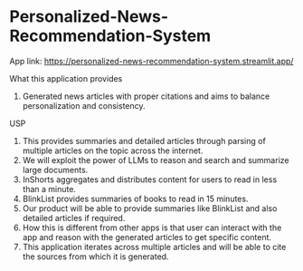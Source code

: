 # Personalized-News-Recommendation-System

App link: https://personalized-news-recommendation-system.streamlit.app/



What this application provides

1. Generated news articles with proper citations and aims to balance personalization and consistency.

USP

1. This provides summaries and detailed articles through parsing of multiple articles on the topic across the internet.
2. We will exploit the power of LLMs to reason and search and summarize large documents.
3. InShorts aggregates and distributes content for users to read in less than a minute.
4. BlinkList provides summaries of books to read in 15 minutes.
5. Our product will be able to provide summaries like BlinkList and also detailed articles if required.
6. How this is different from other apps is that user can interact with the app and reason with the generated articles to get specific content.
7. This application iterates across multiple articles and will be able to cite the sources from which it is generated.
